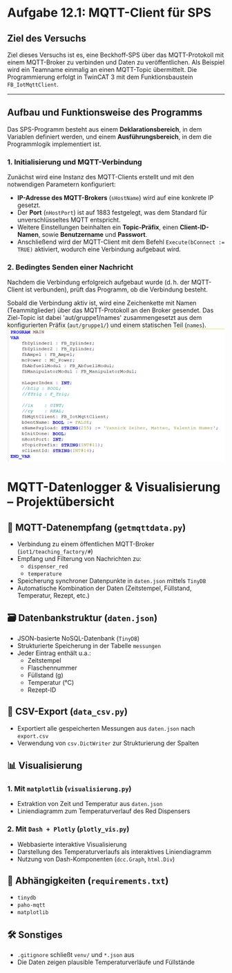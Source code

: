 # Aufgabe 12.1: MQTT-Client für SPS

## Ziel des Versuchs

Ziel dieses Versuchs ist es, eine Beckhoff-SPS über das MQTT-Protokoll mit einem MQTT-Broker zu verbinden und Daten zu veröffentlichen. Als Beispiel wird ein Teamname einmalig an einen MQTT-Topic übermittelt. Die Programmierung erfolgt in TwinCAT 3 mit dem Funktionsbaustein `FB_IotMqttClient`.

---

## Aufbau und Funktionsweise des Programms

Das SPS-Programm besteht aus einem **Deklarationsbereich**, in dem Variablen definiert werden, und einem **Ausführungsbereich**, in dem die Programmlogik implementiert ist.

### 1. Initialisierung und MQTT-Verbindung

Zunächst wird eine Instanz des MQTT-Clients erstellt und mit den notwendigen Parametern konfiguriert:

- **IP-Adresse des MQTT-Brokers** (`sHostName`) wird auf eine konkrete IP gesetzt.
- Der **Port** (`nHostPort`) ist auf 1883 festgelegt, was dem Standard für unverschlüsseltes MQTT entspricht.
- Weitere Einstellungen beinhalten ein **Topic-Präfix**, einen **Client-ID-Namen**, sowie **Benutzername** und **Passwort**.
- Anschließend wird der MQTT-Client mit dem Befehl `Execute(bConnect := TRUE)` aktiviert, wodurch eine Verbindung aufgebaut wird.

### 2. Bedingtes Senden einer Nachricht

Nachdem die Verbindung erfolgreich aufgebaut wurde (d. h. der MQTT-Client ist verbunden), prüft das Programm, ob die Verbindung besteht.

Sobald die Verbindung aktiv ist, wird eine Zeichenkette mit Namen (Teammitglieder) über das MQTT-Protokoll an den Broker gesendet. Das Ziel-Topic ist dabei 'aut/gruppe1/names' zusammengesetzt aus dem konfigurierten Präfix (`aut/gruppe1/`) und einem statischen Teil (`names`). 
![Twincad oben](Screenshots/TwinCad_oben.png)



# MQTT-Datenlogger & Visualisierung – Projektübersicht

## 📡 MQTT-Datenempfang (`getmqttdata.py`)
- Verbindung zu einem öffentlichen MQTT-Broker (`iot1/teaching_factory/#`)
- Empfang und Filterung von Nachrichten zu:
  - `dispenser_red`
  - `temperature`
- Speicherung synchroner Datenpunkte in `daten.json` mittels `TinyDB`
- Automatische Kombination der Daten (Zeitstempel, Füllstand, Temperatur, Rezept, etc.)

## 🗃️ Datenbankstruktur (`daten.json`)
- JSON-basierte NoSQL-Datenbank (`TinyDB`)
- Strukturierte Speicherung in der Tabelle `messungen`
- Jeder Eintrag enthält u.a.:
  - Zeitstempel
  - Flaschennummer
  - Füllstand (g)
  - Temperatur (°C)
  - Rezept-ID

## 📄 CSV-Export (`data_csv.py`)
- Exportiert alle gespeicherten Messungen aus `daten.json` nach `export.csv`
- Verwendung von `csv.DictWriter` zur Strukturierung der Spalten

## 📊 Visualisierung
### 1. Mit `matplotlib` (`visualisierung.py`)
- Extraktion von Zeit und Temperatur aus `daten.json`
- Liniendiagramm zum Temperaturverlauf des Red Dispensers

### 2. Mit `Dash + Plotly` (`plotly_vis.py`)
- Webbasierte interaktive Visualisierung
- Darstellung des Temperaturverlaufs als interaktives Liniendiagramm
- Nutzung von Dash-Komponenten (`dcc.Graph`, `html.Div`)

## 🧰 Abhängigkeiten (`requirements.txt`)
- `tinydb`
- `paho-mqtt`
- `matplotlib`

## 🛠️ Sonstiges
- `.gitignore` schließt `venv/` und `*.json` aus
- Die Daten zeigen plausible Temperaturverläufe und Füllstände
